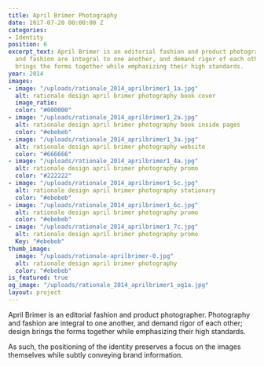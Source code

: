 ```yaml
---
title: April Brimer Photography
date: 2017-07-20 00:00:00 Z
categories:
- Identity
position: 6
excerpt_text: April Brimer is an editorial fashion and product photographer. Photography
  and fashion are integral to one another, and demand rigor of each other; design
  brings the forms together while emphasizing their high standards.
year: 2014
images:
- image: "/uploads/rationale_2014_aprilbrimer1_1a.jpg"
  alt: rationale design april brimer photography book cover
  image_ratio: 
  color: "#000000"
- image: "/uploads/rationale_2014_aprilbrimer1_2a.jpg"
  alt: rationale design april brimer photography book inside pages
  color: "#ebebeb"
- image: "/uploads/rationale_2014_aprilbrimer1_3a.jpg"
  alt: rationale design april brimer photography website
  color: "#666666"
- image: "/uploads/rationale_2014_aprilbrimer1_4a.jpg"
  alt: rationale design april brimer photography promo
  color: "#222222"
- image: "/uploads/rationale_2014_aprilbrimer1_5c.jpg"
  alt: rationale design april brimer photography stationary
  color: "#ebebeb"
- image: "/uploads/rationale_2014_aprilbrimer1_6c.jpg"
  alt: rationale design april brimer photography promo
  color: "#ebebeb"
- image: "/uploads/rationale_2014_aprilbrimer1_7c.jpg"
  alt: rationale design april brimer photography promo
  Key: "#ebebeb"
thumb_image:
  image: "/uploads/rationale-aprilbrimer-0.jpg"
  alt: rationale design april brimer photography
  color: "#ebebeb"
is_featured: true
og_image: "/uploads/rationale_2014_aprilbrimer1_og1a.jpg"
layout: project
---
```


April Brimer is an editorial fashion and product photographer. Photography and fashion are integral to one another, and demand rigor of each other; design brings the forms together while emphasizing their high standards.

As such, the positioning of the identity preserves a focus on the images themselves while subtly conveying brand information.